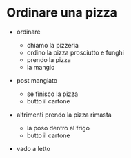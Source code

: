 # Ordinare una pizza

- ordinare

    - chiamo la pizzeria 
    - ordino la pizza prosciutto e funghi
    - prendo la pizza
    - la mangio

- post mangiato
    
    - se finisco la pizza
    - butto il cartone 

- altrimenti prendo la pizza rimasta
    
    - la poso dentro al frigo
    - butto il cartone

- vado a letto